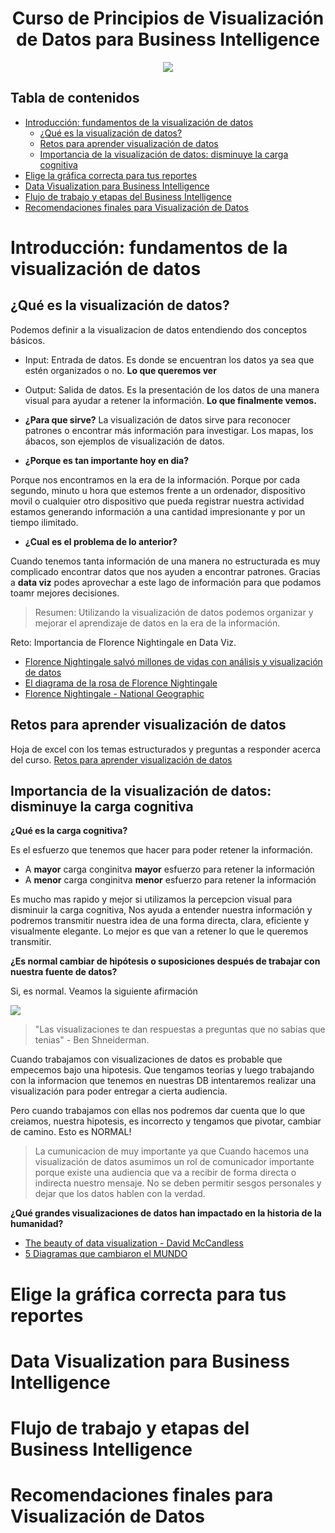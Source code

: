 <div align="center">
    <h1>Curso de Principios de Visualización de Datos para Business Intelligence</h1>
    <img src="https://imgur.com/3S3EGTz.png" width="">
</div>

## Tabla de contenidos
- [Introducción: fundamentos de la visualización de datos](#introducción-fundamentos-de-la-visualización-de-datos)
  - [¿Qué es la visualización de datos?](#qué-es-la-visualización-de-datos)
  - [Retos para aprender visualización de datos](#retos-para-aprender-visualización-de-datos)
  - [Importancia de la visualización de datos: disminuye la carga cognitiva](#importancia-de-la-visualización-de-datos-disminuye-la-carga-cognitiva)
- [Elige la gráfica correcta para tus reportes](#elige-la-gráfica-correcta-para-tus-reportes)
- [Data Visualization para Business Intelligence](#data-visualization-para-business-intelligence)
- [Flujo de trabajo y etapas del Business Intelligence](#flujo-de-trabajo-y-etapas-del-business-intelligence)
- [Recomendaciones finales para Visualización de Datos](#recomendaciones-finales-para-visualización-de-datos)

# Introducción: fundamentos de la visualización de datos

## ¿Qué es la visualización de datos?

Podemos definir a la visualizacion de datos entendiendo dos conceptos básicos.

- Input: Entrada de datos. Es donde se encuentran los datos ya sea que estén organizados o no. **Lo que queremos ver**
- Output: Salida de datos. Es la presentación de los datos de una manera visual para ayudar a retener la información. **Lo que finalmente vemos.**

- **¿Para que sirve?**
La visualización de datos sirve para reconocer patrones o encontrar más información para investigar. Los mapas, los ábacos, son ejemplos de visualización de datos.

- **¿Porque es tan importante hoy en dia?**

Porque nos encontramos en la era de la información. Porque por cada segundo, minuto u hora que estemos frente a un ordenador, dispositivo movil o cualquier otro dispositivo que pueda registrar nuestra actividad estamos generando información a una cantidad impresionante y por un tiempo ilimitado.

- **¿Cual es el problema de lo anterior?**

Cuando tenemos tanta información de una manera no estructurada es muy complicado encontrar datos que nos ayuden a encontrar patrones. Gracias a **data viz** podes aprovechar a este lago de información para que podamos toamr mejores decisiones.

> Resumen: Utilizando la visualización de datos podemos organizar y mejorar el aprendizaje de datos en la era de la información.

Reto: Importancia de Florence Nightingale en Data Viz.

- [Florence Nightingale salvó millones de vidas con análisis y visualización de datos](https://platzi.com/blog/visualizacion-datos/)
- [El diagrama de la rosa de Florence Nightingale](https://www.youtube.com/watch?v=aluTORun4r4)
- [Florence Nightingale - National Geographic](https://historia.nationalgeographic.com.es/a/florence-nightingale-heroina-hospitales_14173/4)

## Retos para aprender visualización de datos

Hoja de excel con los temas estructurados y preguntas a responder acerca del curso.
[Retos para aprender visualización de datos](retos-del-curso-de-principios-de-dataviz-para-bi.xlsx)

## Importancia de la visualización de datos: disminuye la carga cognitiva

**¿Qué es la carga cognitiva?**

Es el esfuerzo que tenemos que hacer para poder retener la información.

- A **mayor** carga conginitva **mayor** esfuerzo para retener la información
- A **menor** carga conginitva **menor** esfuerzo para retener la información

Es mucho mas rapido y mejor si utilizamos la percepcion visual para disminuir la carga cognitiva, Nos ayuda a entender nuestra información y podremos transmitir nuestra idea de una forma directa, clara, eficiente y visualmente elegante. Lo mejor es que van a retener lo que le queremos transmitir.

**¿Es normal cambiar de hipótesis o suposiciones después de trabajar con nuestra fuente de datos?**

Si, es normal. Veamos la siguiente afirmación

![](https://imgur.com/aYFk8Hx.png)

> "Las visualizaciones te dan respuestas a preguntas que no sabias que tenias" - Ben Shneiderman.

Cuando trabajamos con visualizaciones de datos es probable que empecemos bajo una hipotesis. Que tengamos teorias y luego trabajando con la informacion que tenemos en nuestras DB intentaremos realizar una visualización para poder entregar a cierta audiencia.

Pero cuando trabajamos con ellas nos podremos dar cuenta que lo que creiamos, nuestra hipotesis, es incorrecto y tengamos que pivotar, cambiar de camino. Esto es NORMAL!

> La cumunicacion de muy importante ya que Cuando hacemos una visualización de datos asumimos un rol de comunicador importante porque existe una audiencia que va a recibir de forma directa o indirecta nuestro mensaje. No se deben permitir sesgos personales y dejar que los datos hablen con la verdad.

**¿Qué grandes visualizaciones de datos han impactado en la historia de la humanidad?**

- [The beauty of data visualization - David McCandless](https://www.youtube.com/watch?v=5Zg-C8AAIGg)
- [5 Diagramas que cambiaron el MUNDO](https://www.youtube.com/watch?v=bFRyGrZUoUs)

# Elige la gráfica correcta para tus reportes

# Data Visualization para Business Intelligence

# Flujo de trabajo y etapas del Business Intelligence

# Recomendaciones finales para Visualización de Datos